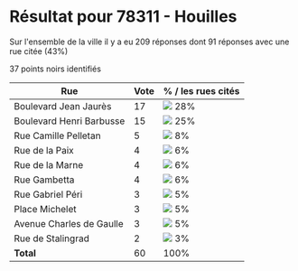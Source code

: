 # Résultat pour 78311 - Houilles

Sur l'ensemble de la ville il y a eu 209 réponses dont 91 réponses avec une rue citée (43%)

37 points noirs identifiés

| Rue | Vote | % / les rues cités|
|-----|------|-------------------|
| Boulevard Jean Jaurès | 17 | <img src="../../img/bar_28.gif" />&nbsp;28%|
| Boulevard Henri Barbusse | 15 | <img src="../../img/bar_25.gif" />&nbsp;25%|
| Rue Camille Pelletan | 5 | <img src="../../img/bar_8.gif" />&nbsp;8%|
| Rue de la Paix | 4 | <img src="../../img/bar_6.gif" />&nbsp;6%|
| Rue de la Marne | 4 | <img src="../../img/bar_6.gif" />&nbsp;6%|
| Rue Gambetta | 4 | <img src="../../img/bar_6.gif" />&nbsp;6%|
| Rue Gabriel Péri | 3 | <img src="../../img/bar_5.gif" />&nbsp;5%|
| Place Michelet | 3 | <img src="../../img/bar_5.gif" />&nbsp;5%|
| Avenue Charles de Gaulle | 3 | <img src="../../img/bar_5.gif" />&nbsp;5%|
| Rue de Stalingrad | 2 | <img src="../../img/bar_3.gif" />&nbsp;3%|
| **Total** | 60 | 100%|

